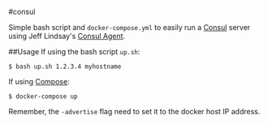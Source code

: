 #consul

Simple bash script and `docker-compose.yml` to easily run a [Consul](https://www.consul.io/) server using Jeff Lindsay's [Consul Agent](https://github.com/progrium/docker-consul).

##Usage
If using the bash script `up.sh`:

```console
$ bash up.sh 1.2.3.4 myhostname
```

If using [Compose]():

```console
$ docker-compose up
```

Remember, the `-advertise` flag need to set it to the docker host IP address.
